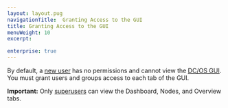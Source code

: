 ```yaml
---
layout: layout.pug
navigationTitle:  Granting Access to the GUI
title: Granting Access to the GUI
menuWeight: 10
excerpt:

enterprise: true
---
```


By default, a [new user](/1.10/security/ent/users-groups/) has no permissions and cannot view the [DC/OS GUI](/1.10/gui/). You must grant users and groups access to each tab of the GUI.

**Important:** Only [superusers](/1.10/security/ent/perms-reference/#superuser) can view the Dashboard, Nodes, and Overview tabs.
